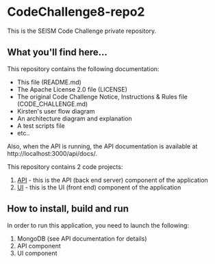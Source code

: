 # CodeChallenge8-repo2
This is the SEISM Code Challenge private repository.

## What you'll find here...

This repository contains the following documentation:
* This file (README.md) 
* The Apache License 2.0 file (LICENSE)
* The original Code Challenge Notice, Instructions & Rules file (CODE_CHALLENGE.md)
* Kirsten's user flow diagram
* An architecture diagram and explanation
* A test scripts file
* etc..

Also, when the API is running, the API documentation is available at http://localhost:3000/api/docs/.

This repository contains 2 code projects:
1. [API](API) - this is the API (back end server) component of the application
2. [UI](UI) - this is the UI (front end) component of the application

## How to install, build and run

In order to run this application, you need to launch the following:
1. MongoDB (see API documentation for details)
2. API component
3. UI component
